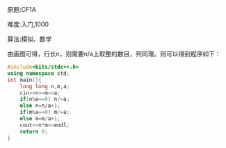 原题:CF1A

难度:入门,1000

算法:模拟、数学

由画图可得，行长n，则需要n/a上取整的数目，列同理。则可以得到程序如下：

```cpp
#include<bits/stdc++.h>
using namespace std;
int main(){
    long long n,m,a;
    cin>>n>>m>>a;
    if(n%a==0) n/=a;
    else n=n/a+1;
    if(m%a==0) m/=a;
    else m=m/a+1;
    cout<<n*m<<endl;
    return 0;
}

```
​